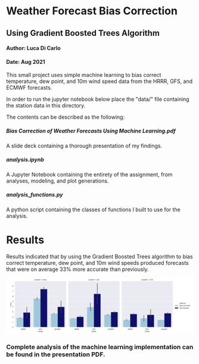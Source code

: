 
# Weather Forecast Bias Correction
## Using Gradient Boosted Trees Algorithm
#### Author: Luca Di Carlo
#### Date: Aug 2021

This small project uses simple machine learning to bias correct temperature, dew point, and 10m wind speed data from the HRRR, GFS, and ECMWF forecasts.

In order to run the jupyter notebook below place the "data/" file containing the station data in this directory.

The contents can be described as the following:

##### Bias Correction of Weather Forecasts Using Machine Learning.pdf
A slide deck containing a thorough presentation of my findings.

##### analysis.ipynb
A Jupyter Notebook containing the entirety of the assignment, from analyses, modeling, and plot generations.

##### analysis_functions.py
A python script containing the classes of functions I built to use for the analysis.



# Results

Results indicated that by using the Gradient Boosted Trees algorithm to bias correct temperature, dew point, and 10m wind speeds produced 
forecasts that were on average 33% more accurate than previously. 

![alt text](https://github.com/ldicarlo1/weather_forecast_bias_correction/blob/main/images/Screen%20Shot%202021-10-01%20at%205.05.42%20PM.png)

### Complete analysis of the machine learning implementation can be found in the presentation PDF.


